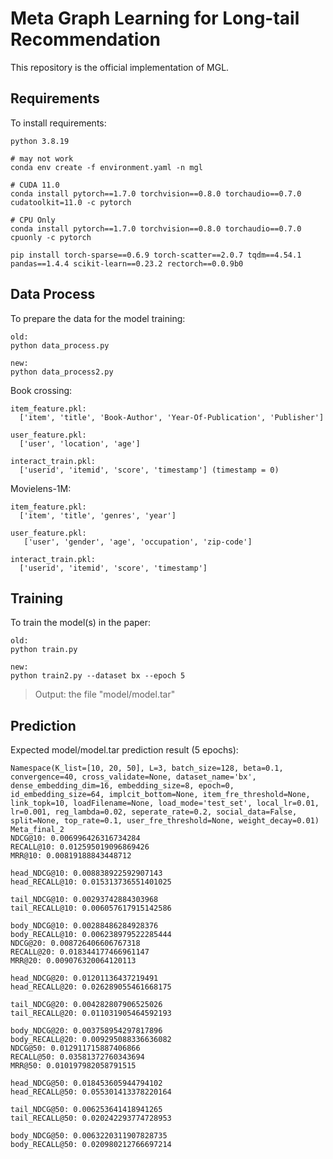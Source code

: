 # Meta Graph Learning for Long-tail Recommendation

This repository is the official implementation of MGL.

## Requirements

To install requirements:

```setup
python 3.8.19

# may not work
conda env create -f environment.yaml -n mgl

# CUDA 11.0
conda install pytorch==1.7.0 torchvision==0.8.0 torchaudio==0.7.0 cudatoolkit=11.0 -c pytorch

# CPU Only
conda install pytorch==1.7.0 torchvision==0.8.0 torchaudio==0.7.0 cpuonly -c pytorch

pip install torch-sparse==0.6.9 torch-scatter==2.0.7 tqdm==4.54.1 pandas==1.4.4 scikit-learn==0.23.2 rectorch==0.0.9b0
```

## Data Process

To prepare the data for the model training:

```setup
old:
python data_process.py

new:
python data_process2.py
```

Book crossing:
```
item_feature.pkl:
  ['item', 'title', 'Book-Author', 'Year-Of-Publication', 'Publisher']

user_feature.pkl:
  ['user', 'location', 'age']

interact_train.pkl:
  ['userid', 'itemid', 'score', 'timestamp'] (timestamp = 0)
```

Movielens-1M:
```
item_feature.pkl:
  ['item', 'title', 'genres', 'year']

user_feature.pkl:
   ['user', 'gender', 'age', 'occupation', 'zip-code']

interact_train.pkl:
  ['userid', 'itemid', 'score', 'timestamp']
```

## Training

To train the model(s) in the paper:

```setup
old:
python train.py

new:
python train2.py --dataset bx --epoch 5
```

> Output: the file "model/model.tar"

## Prediction
Expected model/model.tar prediction result (5 epochs):
```
Namespace(K_list=[10, 20, 50], L=3, batch_size=128, beta=0.1, convergence=40, cross_validate=None, dataset_name='bx', dense_embedding_dim=16, embedding_size=8, epoch=0, id_embedding_size=64, implcit_bottom=None, item_fre_threshold=None, link_topk=10, loadFilename=None, load_mode='test_set', local_lr=0.01, lr=0.001, reg_lambda=0.02, seperate_rate=0.2, social_data=False, split=None, top_rate=0.1, user_fre_threshold=None, weight_decay=0.01)
Meta_final_2
NDCG@10: 0.006996426316734284
RECALL@10: 0.012595019096869426
MRR@10: 0.00819188843448712

head_NDCG@10: 0.008838922592907143
head_RECALL@10: 0.015313736551401025

tail_NDCG@10: 0.00293742884303968
tail_RECALL@10: 0.006057617915142586

body_NDCG@10: 0.00288486284928376
body_RECALL@10: 0.006238979522285444
NDCG@20: 0.008726406606767318
RECALL@20: 0.018344177466961147
MRR@20: 0.009076320064120113

head_NDCG@20: 0.01201136437219491
head_RECALL@20: 0.026289055461668175

tail_NDCG@20: 0.004282807906525026
tail_RECALL@20: 0.011031905464592193

body_NDCG@20: 0.003758954297817896
body_RECALL@20: 0.009295088336636082
NDCG@50: 0.012911715887406866
RECALL@50: 0.03581372760343694
MRR@50: 0.010197982058791515

head_NDCG@50: 0.018453605944794102
head_RECALL@50: 0.055301413378220164

tail_NDCG@50: 0.006253641418941265
tail_RECALL@50: 0.020242293774728953

body_NDCG@50: 0.0063220311907828735
body_RECALL@50: 0.020980212766697214
```


